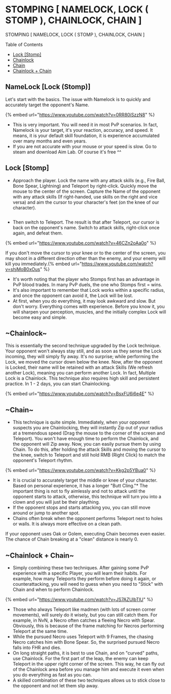 # STOMPING \[ NAMELOCK, LOCK ( STOMP ), CHAINLOCK, CHAIN ]

STOMPING \[ NAMELOCK, LOCK ( STOMP ), CHAINLOCK, CHAIN ]

Table of Contents

* [Lock \[Stomp\]](https://tm.diablo2-en.com/?p=10077&preview=true)
* [Chainlock](https://tm.diablo2-en.com/?p=10077&preview=true)
* [Chain](https://tm.diablo2-en.com/?p=10077&preview=true)
* [Chainlock + Chain](https://tm.diablo2-en.com/?p=10077&preview=true)

## NameLock [Lock (Stomp)]

Let's start with the basics. The issue with Namelock is to quickly and accurately target the opponent's Name.

{% embed url="https://www.youtube.com/watch?v=0RR80iSzzN8" %}

* This is very important. You will need it in most PvP scenarios. In fact, Namelock is your target, it's your reaction, accuracy, and speed. It means, it is your default skill foundation, it is experience accumulated over many months and even years.
* If you are not accurate with your mouse or your speed is slow. Go to steam and download Aim Lab. Of course it's free ^^

## Lock [Stomp]

* Approach the player. Lock the name with any attack skills (e.g., Fire Ball, Bone Spear, Lightning) and Teleport by right-click. Quickly move the mouse to the center of the screen. Capture the Name of the opponent with any attack skills (If right-handed, use skills on the right and vice versa) and aim the cursor to your character's feet (on the knee of our character).

    <figure><img src="https://i0.wp.com/tm.diablo2-en.com/app/uploads/2022/06/22.jpg?resize=374%2C377&ssl=1" alt=""><figcaption></figcaption></figure>
* Then switch to Teleport. The result is that after Teleport, our cursor is back on the opponent's name. Switch to attack skills, right-click once again, and defeat them.

{% embed url="https://www.youtube.com/watch?v=46CZn2oAa0o" %}

If you don't move the cursor to your knee or to the center of the screen, you may shoot in a different direction other than the enemy, and your enemy will kill you immediately.{% embed url="https://www.youtube.com/watch?v=shjMoB0xOus" %}

* It's worth noting that the player who Stomps first has an advantage in PvP blood trades. In many PvP duels, the one who Stomps first = wins.
* It's also important to remember that Lock works within a specific radius, and once the opponent can avoid it, the Lock will be lost.
* At first, when you do everything, it may look awkward and slow. But don't worry. Everything comes with experience. Before you know it, you will sharpen your perception, muscles, and the initially complex Lock will become easy and simple.

## \~Chainlock\~

This is essentially the second technique upgraded by the Lock technique. Your opponent won't always stay still, and as soon as they sense the Lock incoming, they will simply fly away. It's no surprise; while performing the Lock, we moved the cursor down below the knee. Now, after the opponent is Locked, their name will be retained with an attack Skills (We refresh another Lock), meaning you can perform another Lock. In fact, Multiple Lock is a Chainlock. This technique also requires high skill and persistent practice. In 1 - 2 days, you can start Chainlocking.

{% embed url="https://www.youtube.com/watch?v=BsxFU6i6e4E" %}

## \~Chain\~

* This technique is quite simple. Immediately, when your opponent suspects you are Chainlocking, they will instantly Zip out of your radius at a tremendous speed (Drag the mouse to the corner of the screen and Teleport). You won't have enough time to perform the Chainlock, and the opponent will Zip away. Now, you can easily pursue them by using Chain. To do this, after holding the attack Skills and moving the cursor to the knee, switch to Teleport and still hold RMB (Right Click) to match the opponent's Teleport rhythm.

{% embed url="https://www.youtube.com/watch?v=Kkg2p5YBua0" %}

* It is crucial to accurately target the middle or knee of your character. Based on personal experience, it has a longer "Butt Cling."* The important thing is not to fly aimlessly and not to attack until the opponent starts to attack, otherwise, this technique will turn you into a clown and you will just be their plaything.
* If the opponent stops and starts attacking you, you can still move around or jump to another spot.
* Chains often break when the opponent performs Teleport next to holes or walls. It is always more effective on a clean path.

If your opponent uses Oak or Golem, executing Chain becomes even easier. The chance of Chain breaking at a "clean" distance is nearly 0.

## ~Chainlock + Chain~

* Simply combining these two techniques. After gaining some PvP experience with a specific Player, you will learn their habits. For example, how many Teleports they perform before doing it again, or counterattacking, you will need to guess when you need to "Stick" with Chain and when to perform Chainlock.

{% embed url="https://www.youtube.com/watch?v=JS7AZUlbTlU" %}

* Those who always Teleport like madmen (with lots of screen corner movements), will surely do it wisely, but you can still catch them. For example, in NvN, a Necro often catches a fleeing Necro with Spear. Obviously, this is because of the frame matching for Necros performing Teleport at the same time.
* While the pursued Necro uses Teleport with 9 Frames, the chasing Necro catches him with Bone Spear. So, the surprised pursued Necro falls into FHR and dies.
* On long straight paths, it is best to use Chain, and on "curved" paths, use Chainlock. For the first part of the leap, the enemy can keep Teleport in the upper right corner of the screen. This way, he can fly out of the Chainlock area before you manage him and execute it even when you do everything as fast as you can.
* A skilled combination of these two techniques allows us to stick close to the opponent and not let them slip away.